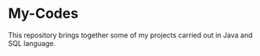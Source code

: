 # My-Codes

This repository brings together some of my projects carried out in Java and SQL language.
